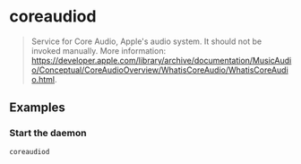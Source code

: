 # coreaudiod

> Service for Core Audio, Apple's audio system. It should not be invoked manually. More information: <https://developer.apple.com/library/archive/documentation/MusicAudio/Conceptual/CoreAudioOverview/WhatisCoreAudio/WhatisCoreAudio.html>.

## Examples

### Start the daemon

```bash
coreaudiod
```
